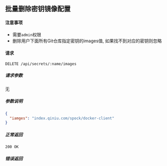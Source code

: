 ## 批量删除密钥镜像配置

#### 注意事项

- 需要`admin`权限
- 删除用户下面所有Git仓库指定密钥的images值, 如果找不到对应的密钥则忽略

#### 请求

```
DELETE /api/secrets/:name/images
```

##### 请求参数

无

##### 参数说明

```json
{
  "iamges": "index.qiniu.com/spock/docker-client"
}
```

##### 正常返回

```
200 OK
```

##### 错误返回
